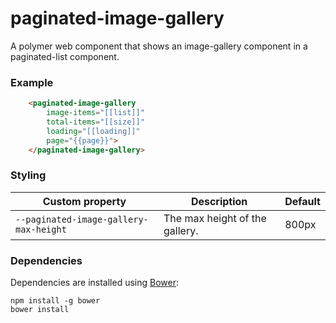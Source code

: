 # paginated-image-gallery

A polymer web component that shows an image-gallery component in a paginated-list component.

### Example
```html
    <paginated-image-gallery
        image-items="[[list]]"
        total-items="[[size]]"
        loading="[[loading]]"
        page="{{page}}">
    </paginated-image-gallery>
```

### Styling

Custom property                        | Description                    | Default
---------------------------------------|--------------------------------|--------
`--paginated-image-gallery-max-height` | The max height of the gallery. | 800px


### Dependencies

Dependencies are installed using [Bower](http://bower.io/):

    npm install -g bower
    bower install
